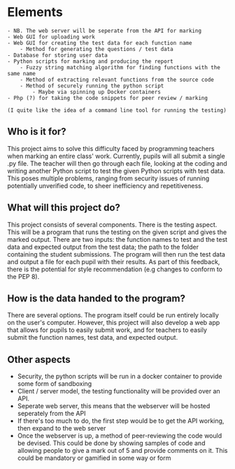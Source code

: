 # Elements

	- NB. The web server will be seperate from the API for marking
	- Web GUI for uploading work
	- Web GUI for creating the test data for each function name
		- Method for generating the questions / test data
	- Database for storing user data
	- Python scripts for marking and producing the report
		- Fuzzy string matching algorithm for finding functions with the same name
		- Method of extracting relevant functions from the source code
		- Method of securely running the python script
			- Maybe via spinning up Docker containers
	- Php (?) for taking the code snippets for peer review / marking

	(I quite like the idea of a command line tool for running the testing)


## Who is it for?

This project aims to solve this difficulty faced by programming teachers when marking an entire class' work. Currently, pupils will all submit a single .py file. The teacher will then go through each file, looking at the coding and writing another Python script to test the given Python scripts with test data. This poses multiple problems, ranging from security issues of running potentially unverified code, to sheer inefficiency and repetitiveness.


## What will this project do?

This project consists of several components. There is the testing aspect. This will be a program that runs the testing on the given script and gives the marked output. There are two inputs: the function names to test and the test data and expected output from the test data; the path to the folder containing the student submissions. The program will then run the test data and output a file for each pupil with their results. As part of this feedback, there is the potential for style recommendation (e.g changes to conform to the PEP 8).

## How is the data handed to the program?

There are several options. The program itself could be run entirely locally on the user's computer. However, this project will also develop a web app that allows for pupils to easily submit work, and for teachers to easily submit the function names, test data, and expected output.

## Other aspects

- Security, the python scripts will be run in a docker container to provide some form of sandboxing
- Client / server model, the testing functionality will be provided over an API.
- Seperate web server, this means that the webserver will be hosted seperately from the API
- If there's too much to do, the first step would be to get the API working, then expand to the web server
- Once the webserver is up, a method of peer-reviewing the code would be devised. This could be done by showing samples of code and allowing people to give a mark out of 5 and provide comments on it. This could be mandatory or gamified in some way or form
